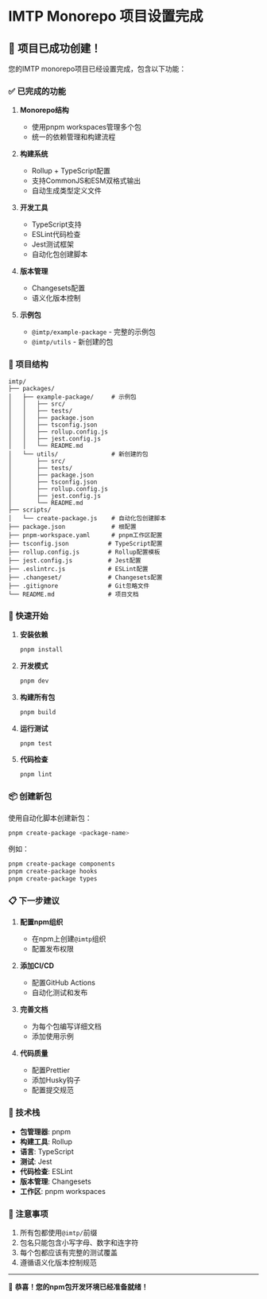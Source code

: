 # IMTP Monorepo 项目设置完成

## 🎉 项目已成功创建！

您的IMTP monorepo项目已经设置完成，包含以下功能：

### ✅ 已完成的功能

1. **Monorepo结构**

   - 使用pnpm workspaces管理多个包
   - 统一的依赖管理和构建流程

2. **构建系统**

   - Rollup + TypeScript配置
   - 支持CommonJS和ESM双格式输出
   - 自动生成类型定义文件

3. **开发工具**

   - TypeScript支持
   - ESLint代码检查
   - Jest测试框架
   - 自动化包创建脚本

4. **版本管理**

   - Changesets配置
   - 语义化版本控制

5. **示例包**
   - `@imtp/example-package` - 完整的示例包
   - `@imtp/utils` - 新创建的包

### 📁 项目结构

```
imtp/
├── packages/
│   ├── example-package/     # 示例包
│   │   ├── src/
│   │   ├── tests/
│   │   ├── package.json
│   │   ├── tsconfig.json
│   │   ├── rollup.config.js
│   │   ├── jest.config.js
│   │   └── README.md
│   └── utils/               # 新创建的包
│       ├── src/
│       ├── tests/
│       ├── package.json
│       ├── tsconfig.json
│       ├── rollup.config.js
│       ├── jest.config.js
│       └── README.md
├── scripts/
│   └── create-package.js    # 自动化包创建脚本
├── package.json             # 根配置
├── pnpm-workspace.yaml      # pnpm工作区配置
├── tsconfig.json           # TypeScript配置
├── rollup.config.js        # Rollup配置模板
├── jest.config.js          # Jest配置
├── .eslintrc.js            # ESLint配置
├── .changeset/             # Changesets配置
├── .gitignore              # Git忽略文件
└── README.md               # 项目文档
```

### 🚀 快速开始

1. **安装依赖**

   ```bash
   pnpm install
   ```

2. **开发模式**

   ```bash
   pnpm dev
   ```

3. **构建所有包**

   ```bash
   pnpm build
   ```

4. **运行测试**

   ```bash
   pnpm test
   ```

5. **代码检查**
   ```bash
   pnpm lint
   ```

### 📦 创建新包

使用自动化脚本创建新包：

```bash
pnpm create-package <package-name>
```

例如：

```bash
pnpm create-package components
pnpm create-package hooks
pnpm create-package types
```

### 📋 下一步建议

1. **配置npm组织**

   - 在npm上创建`@imtp`组织
   - 配置发布权限

2. **添加CI/CD**

   - 配置GitHub Actions
   - 自动化测试和发布

3. **完善文档**

   - 为每个包编写详细文档
   - 添加使用示例

4. **代码质量**
   - 配置Prettier
   - 添加Husky钩子
   - 配置提交规范

### 🔧 技术栈

- **包管理器**: pnpm
- **构建工具**: Rollup
- **语言**: TypeScript
- **测试**: Jest
- **代码检查**: ESLint
- **版本管理**: Changesets
- **工作区**: pnpm workspaces

### 📝 注意事项

1. 所有包都使用`@imtp/`前缀
2. 包名只能包含小写字母、数字和连字符
3. 每个包都应该有完整的测试覆盖
4. 遵循语义化版本控制规范

---

🎊 **恭喜！您的npm包开发环境已经准备就绪！**
